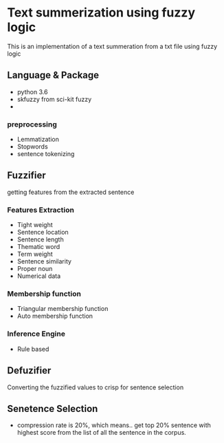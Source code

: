 # Text summerization using fuzzy logic

This is an implementation of a text summeration from a txt file using fuzzy logic

## Language & Package
* python 3.6
* skfuzzy from sci-kit fuzzy
* 



### preprocessing

* Lemmatization
* Stopwords
* sentence tokenizing

## Fuzzifier
getting features from the extracted sentence

### Features Extraction

* Tight weight
* Sentence location
* Sentence length
* Thematic word
* Term weight
* Sentence similarity
* Proper noun
* Numerical data

### Membership function

* Triangular membership function
* Auto membership function

### Inference Engine
* Rule based

## Defuzifier
Converting the fuzzified values to crisp for sentence selection


## Senetence Selection
* compression rate is 20%, which means.. get top 20% sentence with highest score from the list of all the sentence in the corpus.